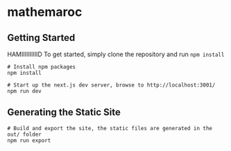 # mathemaroc

## Getting Started
HAMIIIIIIIIIID
To get started, simply clone the repository and run `npm install`

```
# Install npm packages
npm install

# Start up the next.js dev server, browse to http://localhost:3001/
npm run dev
```

## Generating the Static Site

```
# Build and export the site, the static files are generated in the out/ folder
npm run export
```
